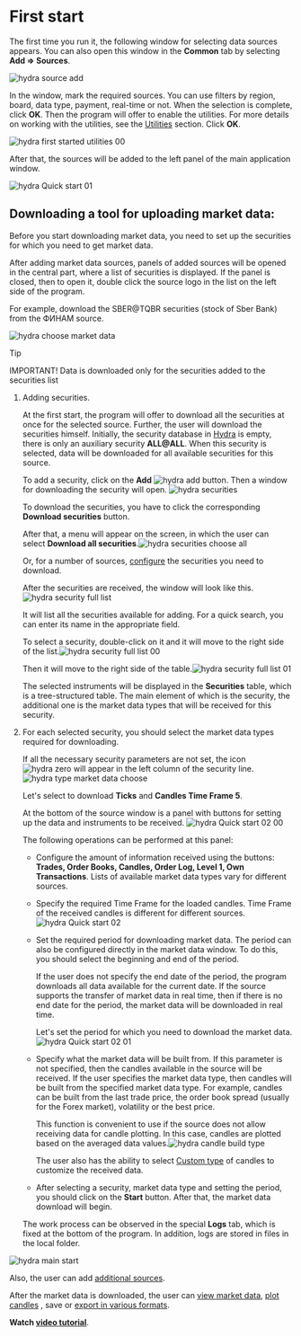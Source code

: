 # First start

The first time you run it, the following window for selecting data sources appears. You can also open this window in the **Common** tab by selecting **Add \=\> Sources**.

![hydra source add](../../images/hydra_source_add.png)

In the window, mark the required sources. You can use filters by region, board, data type, payment, real\-time or not. When the selection is complete, click **OK**. Then the program will offer to enable the utilities. For more details on working with the utilities, see the [Utilities](tasks.md) section. Click **OK**.

![hydra first started utilities 00](../../images/hydra_first_started_utilities00.png)

After that, the sources will be added to the left panel of the main application window. 

![hydra Quick start 01](../../images/hydra_quick_start_01.png)

## Downloading a tool for uploading market data:

Before you start downloading market data, you need to set up the securities for which you need to get market data.

After adding market data sources, panels of added sources will be opened in the central part, where a list of securities is displayed. If the panel is closed, then to open it, double click the source logo in the list on the left side of the program.

For example, download the SBER@TQBR securities (stock of Sber Bank) from the ФИНАМ source. 

![hydra choose market data](../../images/hydra_choose_market_data.png)

> [!TIP]
> IMPORTANT\! Data is downloaded only for the securities added to the securities list

1. Adding securities.

   At the first start, the program will offer to download all the securities at once for the selected source. Further, the user will download the securities himself. Initially, the security database in [Hydra](../hydra.md) is empty, there is only an auxiliary security **ALL@ALL**. When this security is selected, data will be downloaded for all available securities for this source. 

   To add a security, click on the **Add** ![hydra add](../../images/hydra_add.png) button. Then a window for downloading the security will open. ![hydra securities](../../images/hydra_securities.png)

   To download the securities, you have to click the corresponding **Download securities** button. 

   After that, a menu will appear on the screen, in which the user can select **Download all securities**.![hydra securities choose all](../../images/hydra_securities_choose_all.png)

   Or, for a number of sources, [configure](prepare_for_download/instruments_list.md) the securities you need to download. 

   After the securities are received, the window will look like this.![hydra security full list](../../images/hydra_security_full_list.png)

   It will list all the securities available for adding. For a quick search, you can enter its name in the appropriate field. 

   To select a security, double\-click on it and it will move to the right side of the list.![hydra security full list 00](../../images/hydra_security_full_list_00.png)

   Then it will move to the right side of the table.![hydra security full list 01](../../images/hydra_security_full_list_01.png)

   The selected instruments will be displayed in the **Securities** table, which is a tree\-structured table. The main element of which is the security, the additional one is the market data types that will be received for this security.
2. For each selected security, you should select the market data types required for downloading.

   If all the necessary security parameters are not set, the icon ![hydra zero](../../images/hydra_zero.png) will appear in the left column of the security line. ![hydra type market data choose](../../images/hydra_type_market_data_choose.png)

   Let's select to download **Ticks** and **Candles Time Frame 5**.

   At the bottom of the source window is a panel with buttons for setting up the data and instruments to be received. ![hydra Quick start 02 00](../../images/hydra_quick_start_02_00.png)

   The following operations can be performed at this panel: 
   - Configure the amount of information received using the buttons: **Trades, Order Books, Candles, Order Log, Level 1, Own Transactions**. Lists of available market data types vary for different sources. 
   - Specify the required Time Frame for the loaded candles. Time Frame of the received candles is different for different sources.![hydra Quick start 02](../../images/hydra_quick_start_02.png)
   - Set the required period for downloading market data. The period can also be configured directly in the market data window. To do this, you should select the beginning and end of the period.

     If the user does not specify the end date of the period, the program downloads all data available for the current date. If the source supports the transfer of market data in real time, then if there is no end date for the period, the market data will be downloaded in real time. 

     Let's set the period for which you need to download the market data.![hydra Quick start 02 01](../../images/hydra_quick_start_02_01.png)
   - Specify what the market data will be built from. If this parameter is not specified, then the candles available in the source will be received. If the user specifies the market data type, then candles will be built from the specified market data type. For example, candles can be built from the last trade price, the order book spread (usually for the Forex market), volatility or the best price. 

     This function is convenient to use if the source does not allow receiving data for candle plotting. In this case, candles are plotted based on the averaged data values.![hydra candle build type](../../images/hydra_candle_build_type.png)

     The user also has the ability to select [Custom type](prepare_for_download/custom_candles.md) of candles to customize the received data.
   - After selecting a security, market data type and setting the period, you should click on the **Start** button. After that, the market data download will begin.

   The work process can be observed in the special **Logs** tab, which is fixed at the bottom of the program. In addition, logs are stored in files in the local folder.

![hydra main start](../../images/hydra_main_start.png)

Also, the user can add [additional sources](data_sources/select_source.md).

After the market data is downloaded, the user can [view market data](working_with_data/view_and_export.md), [plot candles](working_with_data/candles_generation.md) , save or [export in various formats](working_with_data/export_data.md).

**Watch [video tutorial](videos/first_start.md)**.
